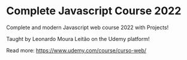 # Complete Javascript Course 2022
Complete and modern Javascript web course 2022 with Projects!

Taught by Leonardo Moura Leitão on the Udemy platform!

Read more: https://www.udemy.com/course/curso-web/
